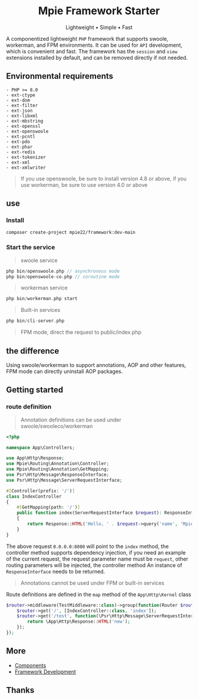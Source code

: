 <h1 align="center">
Mpie Framework Starter
</h1>

<p align="center">Lightweight • Simple • Fast</p>

A componentized lightweight `PHP` framework that supports swoole, workerman, and FPM environments. It can be used for `API` development, which is convenient and fast. The framework has the `session` and `view` extensions installed by default, and can be removed directly if not needed.

## Environmental requirements

```
- PHP >= 8.0
- ext-ctype
- ext-dom
- ext-filter
- ext-json
- ext-libxml
- ext-mbstring
- ext-openssl
- ext-openswoole
- ext-pcntl
- ext-pdo
- ext-phar
- ext-redis
- ext-tokenizer
- ext-xml
- ext-xmlwriter
```

> If you use openswoole, be sure to install version 4.8 or above, if you use workerman, be sure to use version 4.0 or above

## use

### Install

```shell
composer create-project mpie22/framework:dev-main
```

### Start the service

> swoole service

```php
php bin/openswoole.php // asynchronous mode
php bin/openswoole-co.php // coroutine mode
```

> workerman service

```php
php bin/workerman.php start
```

> Built-in services

```php
php bin/cli-server.php
```

> FPM mode, direct the request to public/index.php

## the difference

Using swoole/workerman to support annotations, AOP and other features, FPM mode can directly uninstall AOP packages.

## Getting started

### route definition

> Annotation definitions can be used under swoole/swooleco/workerman

```php
<?php

namespace App\Controllers;

use App\Http\Response;
use Mpie\Routing\Annotation\Controller;
use Mpie\Routing\Annotation\GetMapping;
use Psr\Http\Message\ResponseInterface;
use Psr\Http\Message\ServerRequestInterface;

#[Controller(prefix: '/')]
class IndexController
{
    #[GetMapping(path: '/')]
    public function index(ServerRequestInterface $request): ResponseInterface
    {
        return Response::HTML('Hello, ' . $request->query('name', 'MpiePHP!'));
    }
}

```

The above request `0.0.0.0:8080` will point to the `index` method, the controller method supports dependency injection, if you need an example of the current request, the request parameter name must be `request`, other routing parameters will be injected, the controller method An instance of `ResponseInterface` needs to be returned.

> Annotations cannot be used under FPM or built-in services

Route definitions are defined in the `map` method of the `App\Http\Kernel` class

```php
$router->middleware(TestMiddleware::class)->group(function(Router $router) {
    $router->get('/', [IndexController::class, 'index']);
    $router->get('/test', function(\Psr\Http\Message\ServerRequestInterface $request) {
        return \App\Http\Response::HTML('new');
    });
});
```

## More

* [Components](/docs/en/components.md "component list")
* [Framework Development](/docs/en/framework.md "Framework Development")

## Thanks
